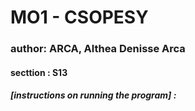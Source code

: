 # MO1 - CSOPESY
### author: ARCA, Althea Denisse Arca 
#### secttion : S13 

##### [instructions on running the program] :


